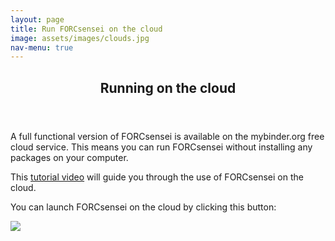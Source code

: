 ```yaml
---
layout: page
title: Run FORCsensei on the cloud
image: assets/images/clouds.jpg
nav-menu: true
---
```


<!-- Main -->
<div id="main" class="alt">

<!-- One -->
<section id="one">
	<div class="inner">
		<header class="major">
			<h1>Running on the cloud</h1>
		</header>

<!-- Content -->
<p>A full functional version of FORCsensei is available on the mybinder.org free cloud service. This means you can run FORCsensei without installing any packages on your computer.

This <a href="https://youtu.be/hFAtYJLci5I" target="_blank">tutorial video</a> will guide you through the use of FORCsensei on the cloud.

You can launch FORCsensei on the cloud by clicking this button:</p>

<a href="https://mybinder.org/v2/gh/FORCaist/turbosensei/master?urlpath=%2Fapps%2FTURBOsensei.ipynb" target="_blank">
<img src="https://mybinder.org/badge_logo.svg">
</a>
